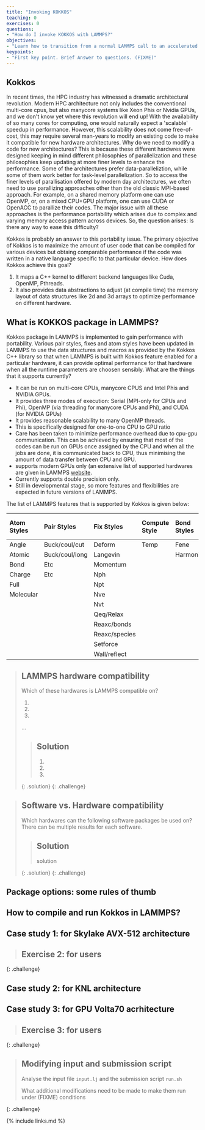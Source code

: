```yaml
---
title: "Invoking KOKKOS"
teaching: 0
exercises: 0
questions:
- "How do I invoke KOKKOS with LAMMPS?"
objectives:
- "Learn how to transition from a normal LAMMPS call to an accelerated call"
keypoints:
- "First key point. Brief Answer to questions. (FIXME)"
---
```

## Kokkos
In recent times, the HPC industry has witnessed a dramatic architectural revolution. Modern HPC architecture not only includes the conventional multi-core cpus, but also manycore systems like Xeon Phis or Nvidia GPUs, and we don't know yet where this revolution will end up! With the availability of so many cores for computing, one would naturally expect a 'scalable' speedup in performance. However, this scalability does not come free-of-cost, this may require several man-years to modify an existing code to make it compatible for new hardware architectures. Why do we need to modify a code for new architectures? This is because these different hardwres were designed keeping in mind different philosophies of parallelization and these philosophies keep updating at more finer levels to enhance the performance. Some of the architectures prefer data-paralleliztion, while some of them work better for task-level parallelization. So to access the finer levels of parallisation offered by modern day architectures, we often need to use parallizing approaches other than the old classic MPI-based approach. For example, on a shared memory platform one can use OpenMP, or, on a mixed CPU+GPU platform, one can use CUDA or OpenACC to parallize their codes. The major issue with all these approaches is the performance portability which arises due to complex and varying memory access pattern across devices. So, the question arises: Is there any way to ease this difficulty?  

Kokkos is probably an answer to this portability issue. The primary objective of Kokkos is to maximize the amount of user code that can be compiled for various devices but obtaing comparable performance if the code was written in a  native language specific to that particular device. How does Kokkos achieve this goal? 

1. It maps a C++ kernel to different backend languages like Cuda, OpenMP, Pthreads.
2. It also provides data abstractions to adjust (at compile time) the memory layout of data structures like 2d and 3d arrays to optimize performance on different hardware. 


 ## What is KOKKOS package in LAMMPS?
 Kokkos package in LAMMPS is implemented to gain performance with portability. Various pair styles, fixes and atom styles have been updated in LAMMPS to use the data structures and macros as provided by the Kokkos C++ library so that when LAMMPS is built with Kokkos feature enabled for a particular hardware, it can provide optimal performance for that hardware when all the runtime parameters are choosen sensibly. What are the things that it supports currently? 

* It can be run on multi-core CPUs, manycore CPUS and Intel Phis and NVIDIA GPUs.
* It provides three modes of execution: Serial (MPI-only for CPUs and Phi), OpenMP (via threading for manycore CPUs and Phi), and CUDA (for NVIDIA GPUs)
* It provides reasonable scalability to many OpenMP threads.
* This is specifically designed for one-to-one CPU to GPU ratio
* Care has been taken to minimize performance overhead due to cpu-gpu communication. This can be achieved by ensuring that most of the codes can be run on GPUs once assigned by the CPU and when all the jobs are done, it is communicated back to CPU, thus minimising the amount of data transfer between CPU and GPU.
* supports modern GPUs only (an extensive list of supported hardwares are given in LAMMPS [website]().
* Currently supports double precision only. 
* Still in developmental stage, so more features and flexibilities are expected in future versions of LAMMPS.

The list of LAMMPS features that is supported by Kokkos is given below:

| Atom Styles | Pair Styles  | Fix Styles  | Compute Style | Bond Styles | Angle Styles | Dihedral Styles | Improper Styles | K-space Styles |
|:----------- |:------------ |:----------- |:------------- |:----------- |:------------ |:--------------- |:--------------- |:-------------- |
| Angle       |Buck/coul/cut | Deform      | Temp          | Fene        | Charm        | Charm           | Harmonic        | Pppm           |
| Atomic      |Buck/coul/long| Langevin    |               | Harmonic    | Harmonic     | Opls            |                 |                |
| Bond        |Etc           | Momentum    |               |             |              |                 |                 |                |
| Charge      |Etc           | Nph         |               |             |              |                 |                 |                |
| Full        |              | Npt         |               |             |              |                 |                 |                |
| Molecular   |              | Nve         |               |             |              |                 |                 |                |
|             |              | Nvt         |               |             |              |                 |                 |                |
|             |              | Qeq/Relax   |               |             |              |                 |                 |                |
|             |              | Reaxc/bonds |               |             |              |                 |                 |                |
|             |              |Reaxc/species|               |             |              |                 |                 |                |
|             |              | Setforce    |               |             |              |                 |                 |                |
|             |              | Wall/reflect|               |             |              |                 |                 |                |

> ## LAMMPS hardware compatibility
> Which of these hardwares is LAMMPS compatible on?
> 
> 1. 
> 2. 
> 3. 
> ...
> > ## Solution
> > 
> > 1. 
> > 2. 
> > 3. 
> >
> {: .solution}
{: .challenge}


> ## Software vs. Hardware compatibility
> 
> Which hardwares can the following software packages be used on? There can be multiple results for each software.
> 
> > ## Solution
> > 
> > solution
> > 
> {: .solution}
{: .challenge}

## Package options: some rules of thumb

## How to compile and run Kokkos in LAMMPS?

## Case study 1: for Skylake AVX-512 architecture

> ##  Exercise 2: for users
> 
{: .challenge}

## Case study 2: for KNL architecture

## Case study 3: for GPU Volta70 acrhitecture

> ## Exercise 3: for users
> 
{: .challenge}


> ## Modifying input and submission script
> 
> Analyse the input file `input.lj` and the submission script `run.sh`
> 
> What additional modifications need to be made to make them run under (FIXME) conditions
>
{: .challenge}

{% include links.md %}

